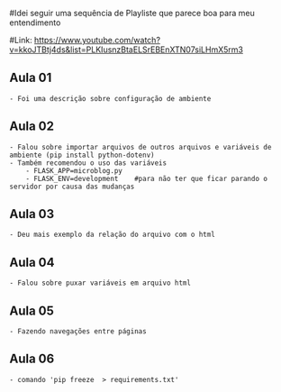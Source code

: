 #Idei seguir uma sequência de Playliste que parece boa para meu entendimento

#Link: https://www.youtube.com/watch?v=kkoJTBtj4ds&list=PLKIusnzBtaELSrEBEnXTN07siLHmX5rm3


## Aula 01
    - Foi uma descrição sobre configuração de ambiente

## Aula 02
    - Falou sobre importar arquivos de outros arquivos e variáveis de ambiente (pip install python-dotenv)
    - Também recomendou o uso das variáveis
        - FLASK_APP=microblog.py
        - FLASK_ENV=development    #para não ter que ficar parando o servidor por causa das mudanças

## Aula 03
    - Deu mais exemplo da relação do arquivo com o html

## Aula 04
    - Falou sobre puxar variáveis em arquivo html

## Aula 05
    - Fazendo navegações entre páginas

## Aula 06
    - comando 'pip freeze  > requirements.txt'